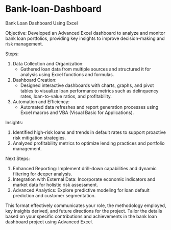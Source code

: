 # Bank-loan-Dashboard
Bank Loan Dashboard Using Excel

Objective:
Developed an Advanced Excel dashboard to analyze and monitor bank loan portfolios, providing key insights to improve decision-making and risk management.

Steps:

1. Data Collection and Organization:
   - Gathered loan data from multiple sources and structured it for analysis using Excel functions and formulas.
2. Dashboard Creation:
   - Designed interactive dashboards with charts, graphs, and pivot tables to visualize loan performance metrics such as delinquency rates, loan-to-value ratios, and profitability.
3. Automation and Efficiency:
   - Automated data refreshes and report generation processes using Excel macros and VBA (Visual Basic for Applications).

Insights:

1. Identified high-risk loans and trends in default rates to support proactive risk mitigation strategies.
2. Analyzed profitability metrics to optimize lending practices and portfolio management.

Next Steps:

1. Enhanced Reporting: Implement drill-down capabilities and dynamic filtering for deeper analysis.
2. Integration with External Data: Incorporate economic indicators and market data for holistic risk assessment.
3. Advanced Analytics: Explore predictive modeling for loan default prediction and customer segmentation.

This format effectively communicates your role, the methodology employed, key insights derived, and future directions for the project. Tailor the details based on your specific contributions and achievements in the bank loan dashboard project using Advanced Excel.



